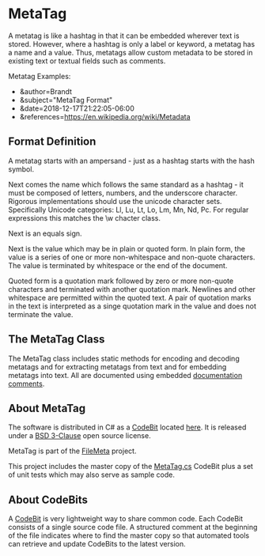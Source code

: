 # MetaTag
A metatag is like a hashtag in that it can be embedded wherever text is stored. However, where a hashtag is only a label or keyword, a metatag has a name and a value. Thus, metatags allow custom metadata to be stored in existing text or textual fields such as comments.

Metatag Examples:

* &author=Brandt
* &subject="MetaTag Format"
* &date=2018-12-17T21:22:05-06:00
* &references=https://en.wikipedia.org/wiki/Metadata

## Format Definition

A metatag starts with an ampersand - just as a hashtag starts with the hash symbol.

Next comes the name which follows the same standard as a hashtag - it must be composed of letters, numbers, and the underscore character. Rigorous implementations should use the unicode character sets. Specifically Unicode categories: Ll, Lu, Lt, Lo, Lm, Mn, Nd, Pc. For regular expressions this matches the \w chacter class.

Next is an equals sign.

Next is the value which may be in plain or quoted form. In plain form, the value is a series of one or more non-whitespace and non-quote characters. The value is terminated by whitespace or the end of the document.

Quoted form is a quotation mark followed by zero or more non-quote characters and terminated with another quotation mark. Newlines and other whitespace are permitted within the quoted text. A pair of quotation marks in the text is interpreted as a singe quotation mark in the value and does not terminate the value.

## The MetaTag Class

The MetaTag class includes static methods for encoding and decoding metatags and for extracting metatags from text and for embedding metatags into text. All are documented using embedded [documentation comments](https://docs.microsoft.com/en-us/dotnet/csharp/programming-guide/xmldoc/xml-documentation-comments).

## About MetaTag
The software is distributed in C# as a [CodeBit](http://filemeta.org/CodeBit.html) located [here](https://raw.githubusercontent.com/FileMeta/MetaTag/master/MetaTag.cs). It is released under a [BSD 3-Clause](https://opensource.org/licenses/BSD-3-Clause) open source license.

MetaTag is part of the [FileMeta](http://www.filemeta.org/) project.

This project includes the master copy of the [MetaTag.cs](https://raw.githubusercontent.com/FileMeta/MetaTag/master/MetaTag.cs) CodeBit plus a set of unit tests which may also serve as sample code.

## About CodeBits
A [CodeBit](https://www.FileMeta.org/CodeBit.html) is very lightweight way to share common code. Each CodeBit consists of a single source code file. A structured comment at the beginning of the file indicates where to find the master copy so that automated tools can retrieve and update CodeBits to the latest version.
